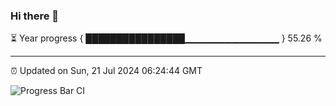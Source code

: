 ### Hi there 👋

⏳ Year progress { ████████████████▁▁▁▁▁▁▁▁▁▁▁▁▁▁ } 55.26 %

---

⏰ Updated on Sun, 21 Jul 2024 06:24:44 GMT

![Progress Bar CI](https://github.com/liununu/liununu/workflows/Progress%20Bar%20CI/badge.svg)
